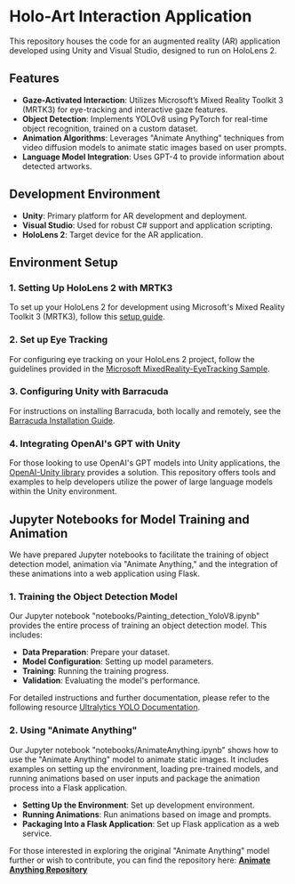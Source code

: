 # Holo-Art Interaction Application

This repository houses the code for an augmented reality (AR) application developed using Unity and Visual Studio, designed to run on HoloLens 2.

## Features

- **Gaze-Activated Interaction**: Utilizes Microsoft’s Mixed Reality Toolkit 3 (MRTK3) for eye-tracking and interactive gaze features.
- **Object Detection**: Implements YOLOv8 using PyTorch for real-time object recognition, trained on a custom dataset.
- **Animation Algorithms**: Leverages "Animate Anything" techniques from video diffusion models to animate static images based on user prompts.
- **Language Model Integration**: Uses GPT-4 to provide information about detected artworks.

## Development Environment

- **Unity**: Primary platform for AR development and deployment.
- **Visual Studio**: Used for robust C# support and application scripting.
- **HoloLens 2**: Target device for the AR application.

## Environment Setup

### 1. Setting Up HoloLens 2 with MRTK3
To set up your HoloLens 2 for development using Microsoft's Mixed Reality Toolkit 3 (MRTK3), follow this [setup guide](https://learn.microsoft.com/en-us/windows/mixed-reality/mrtk-unity/mrtk3-overview/getting-started/setting-up/setup-new-project).

### 2. Set up Eye Tracking
For configuring eye tracking on your HoloLens 2 project, follow the guidelines provided in the [Microsoft MixedReality-EyeTracking Sample](https://github.com/microsoft/MixedReality-EyeTracking-Sample).

### 3. Configuring Unity with Barracuda
For instructions on installing Barracuda, both locally and remotely, see the [Barracuda Installation Guide](https://github.com/Unity-Technologies/barracuda-release/blob/release/3.0.1/Documentation~/Installing.md).

### 4. Integrating OpenAI's GPT with Unity

For those looking to use OpenAI's GPT models into Unity applications, the [OpenAI-Unity library](https://github.com/srcnalt/OpenAI-Unity) provides a  solution. This repository offers tools and examples to help developers utilize the power of large language models within the Unity environment.
## Jupyter Notebooks for Model Training and Animation

We have prepared Jupyter notebooks to facilitate the training of object detection model, animation via "Animate Anything," and the integration of these animations into a web application using Flask.

### 1. Training the Object Detection Model

Our Jupyter notebook "notebooks/Painting_detection_YoloV8.ipynb" provides the entire process of training an object detection model. This includes:

- **Data Preparation**: Prepare your dataset.
- **Model Configuration**: Setting up model parameters.
- **Training**: Running the training progress.
- **Validation**: Evaluating the model's performance.

For detailed instructions and further documentation, please refer to the following resource [Ultralytics YOLO Documentation](https://github.com/ultralytics/ultralytics).

### 2. Using "Animate Anything"

Our Jupyter notebook "notebooks/AnimateAnything.ipynb" shows how to use the "Animate Anything" model to animate static images. It includes examples on setting up the environment, loading pre-trained models, and running animations based on user inputs and  package the animation process into a Flask application.

- **Setting Up the Environment**: Set up development environment.
- **Running Animations**: Run animations based on image and prompts.
- **Packaging Into a Flask Application**: Set up Flask application as a web service.

For those interested in exploring the original "Animate Anything" model further or wish to contribute, you can find the repository here: **[Animate Anything Repository](https://github.com/original-animateanything-repo)**



